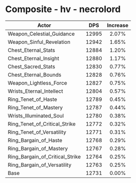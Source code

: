 # Composite - hv - necrolord
| Actor | DPS | Increase |
|---|:---:|:---:|
|Weapon_Celestial_Guidance|12995|2.07%|
|Weapon_Sinful_Revelation|12942|1.65%|
|Chest_Eternal_Stats|12884|1.20%|
|Chest_Eternal_Insight|12880|1.17%|
|Chest_Sacred_Stats|12830|0.77%|
|Chest_Eternal_Bounds|12828|0.76%|
|Weapon_Lightless_Force|12827|0.75%|
|Wrists_Eternal_Intellect|12804|0.57%|
|Ring_Tenet_of_Haste|12789|0.45%|
|Ring_Tenet_of_Mastery|12787|0.44%|
|Wrists_Illuminated_Soul|12780|0.38%|
|Ring_Tenet_of_Critical_Strike|12772|0.32%|
|Ring_Tenet_of_Versatility|12771|0.31%|
|Ring_Bargain_of_Haste|12768|0.29%|
|Ring_Bargain_of_Mastery|12767|0.28%|
|Ring_Bargain_of_Critical_Strike|12764|0.25%|
|Ring_Bargain_of_Versatility|12763|0.25%|
|Base|12731|0.00%|
